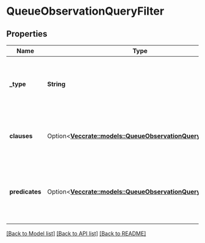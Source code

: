 # QueueObservationQueryFilter

## Properties

Name | Type | Description | Notes
------------ | ------------- | ------------- | -------------
**_type** | **String** | Boolean operation to apply to the provided predicates and clauses | 
**clauses** | Option<[**Vec<crate::models::QueueObservationQueryClause>**](QueueObservationQueryClause.md)> | Boolean 'and/or' logic with up to two-levels of nesting | [optional]
**predicates** | Option<[**Vec<crate::models::QueueObservationQueryPredicate>**](QueueObservationQueryPredicate.md)> | Like a three-word sentence: (attribute-name) (operator) (target-value). | [optional]

[[Back to Model list]](../README.md#documentation-for-models) [[Back to API list]](../README.md#documentation-for-api-endpoints) [[Back to README]](../README.md)


